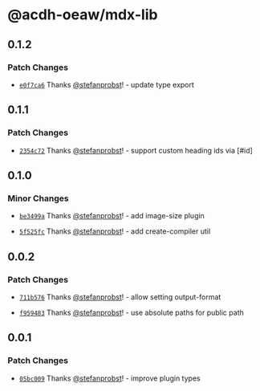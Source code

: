 # @acdh-oeaw/mdx-lib

## 0.1.2

### Patch Changes

- [`e0f7ca6`](https://github.com/acdh-oeaw/mdx-lib/commit/e0f7ca669df72a0aaa9cc1c35a3d332bf7a9baf1)
  Thanks [@stefanprobst](https://github.com/stefanprobst)! - update type export

## 0.1.1

### Patch Changes

- [`2354c72`](https://github.com/acdh-oeaw/mdx-lib/commit/2354c720af687f7f2cc6c3a8684a6ce31c152d7e)
  Thanks [@stefanprobst](https://github.com/stefanprobst)! - support custom heading ids via [#id]

## 0.1.0

### Minor Changes

- [`be3499a`](https://github.com/acdh-oeaw/mdx-lib/commit/be3499ac814b0a7b50615acd0ede76f7fcf1f3ec)
  Thanks [@stefanprobst](https://github.com/stefanprobst)! - add image-size plugin

- [`5f525fc`](https://github.com/acdh-oeaw/mdx-lib/commit/5f525fc075ad45bf51745cc98ffefb536a979962)
  Thanks [@stefanprobst](https://github.com/stefanprobst)! - add create-compiler util

## 0.0.2

### Patch Changes

- [`711b576`](https://github.com/acdh-oeaw/mdx-lib/commit/711b5765637de311f3a1caa3fd94c77320c7c709)
  Thanks [@stefanprobst](https://github.com/stefanprobst)! - allow setting output-format

- [`f959483`](https://github.com/acdh-oeaw/mdx-lib/commit/f959483a515076478f728482539fd06f5e111cbf)
  Thanks [@stefanprobst](https://github.com/stefanprobst)! - use absolute paths for public path

## 0.0.1

### Patch Changes

- [`05bc009`](https://github.com/acdh-oeaw/mdx-lib/commit/05bc009c4c2a1037b30bcd01be0c7c5b567a9281)
  Thanks [@stefanprobst](https://github.com/stefanprobst)! - improve plugin types

